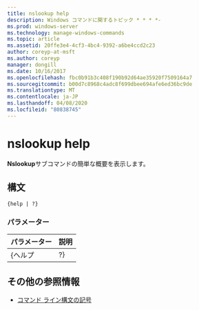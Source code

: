 ```yaml
---
title: nslookup help
description: Windows コマンドに関するトピック * * * *-
ms.prod: windows-server
ms.technology: manage-windows-commands
ms.topic: article
ms.assetid: 20ffe3e4-4cf3-4bc4-9392-a6be4ccd2c23
author: coreyp-at-msft
ms.author: coreyp
manager: dongill
ms.date: 10/16/2017
ms.openlocfilehash: fbc0b91b3c408f190b92d64ae35920f7509164a7
ms.sourcegitcommit: b00d7c8968c4adc8f699dbee694afe6ed36bc9de
ms.translationtype: MT
ms.contentlocale: ja-JP
ms.lasthandoff: 04/08/2020
ms.locfileid: "80838745"
---
```

# <a name="nslookup-help"></a>nslookup help



**Nslookup**サブコマンドの簡単な概要を表示します。

## <a name="syntax"></a>構文

```
{help | ?}
```

### <a name="parameters"></a>パラメーター

| パラメーター | 説明 |
|-----------|-------------|
|   {ヘルプ   |     ?}      |

## <a name="additional-references"></a>その他の参照情報

- [コマンド ライン構文の記号](command-line-syntax-key.md)